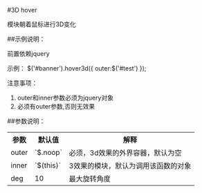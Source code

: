 #3D hover

模块朝着鼠标进行3D变化

##示例说明：

前置依赖jquery

示例：
		$('#banner').hover3d({
			outer:$('#test')
		});

注意事项：
1. outer和inner参数必须为jquery对象
2. 必须有outer参数,否则无效果

##参数说明：

<table>
	<tr>
		<th>参数</th>
		<th>默认值</th>
		<th>解释</th>
	</tr>
	<tr>
		<td>outer</td>
		<td>`$.noop`</td>
		<td>必须，3d效果的外界容器，默认为空</td>
	</tr>
	<tr>
		<td>inner</td>
		<td>`$(this)`</td>
		<td>3效果的模块，默认为调用该函数的对象</td>
	</tr>
	<tr>
		<td>deg</td>
		<td>10</td>
		<td>最大旋转角度</td>
	</tr>
</table>